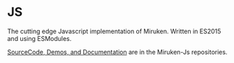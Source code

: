 # JS
The cutting edge Javascript implementation of Miruken.  Written in ES2015 and using ESModules.

[SourceCode, Demos, and Documentation](https://github.com/miruken-js "Miruken-Js") are in the Miruken-Js repositories.



